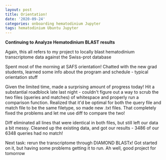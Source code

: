 ```yaml
---
layout: post
title: Orientation!
date: '2020-09-24'
categories: onboarding hematodinium Jupyter
tags: hematodinium Ubuntu Jupyter
---
```


**Continuing to Analyze Hematodinium BLAST results**

Again, this all refers to my project to locally blast hematodinium transcriptome data against the Swiss-prot database 

Spent most of the morning at SAFS orientation! Chatted with the new grad students, learned some info about the program and schedule - typical orientation stuff

Given the limited time, made a surprising amount of progress today! Hit a substantial roadblock late last night - couldn't figure out a way to scrub the two files (queries and matches) of whitespace and properly run a comparison function. Realized that it'd be optimal for both the query file and match file to be the same filetype, so made new .txt files. That completely fixed the problems and let me use diff to compare the two!

Diff eliminated all lines that were identical in both files, but still left our data a bit messy. Cleaned up the existing data, and got our results - 3486 of our 6348 queries had no match!

Next task: rerun the transcriptome through DIAMOND BLASTx! Got started on it, but having some problems getting it to run. Ah well, good project for tomorrow
